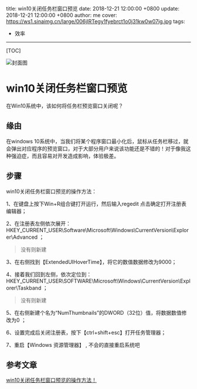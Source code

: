 title: win10关闭任务栏窗口预览
date: 2018-12-21 12:00:00 +0800
update: 2018-12-21 12:00:00 +0800
author: me
cover: https://ws1.sinaimg.cn/large/006jIRTegy1fyebrct1o0j31kw0w07ig.jpg
tags:

  - 效率

---

[TOC]

![封面图](https://ws1.sinaimg.cn/large/006jIRTegy1fyebrct1o0j31kw0w07ig.jpg)

# win10关闭任务栏窗口预览

在Win10系统中，该如何将任务栏预览窗口关闭呢？

## 缘由

在windows 10系统中，当我们将某个程序窗口最小化后，鼠标从任务栏移过，就会弹出对应程序的预览窗口，对于大部分用户来说该功能还是不错的！对于像我这种强迫症，而且容易对开发造成影响，体验极差。

## 步骤

win10关闭任务栏窗口预览的操作方法：

1、在键盘上按下Win+R组合键打开运行，然后输入regedit  点击确定打开注册表编辑器；



2、在注册表左侧依次展开：HKEY_CURRENT_USER\Software\Microsoft\Windows\CurrentVersion\Explorer\Advanced ；

> 没有则新建

3、在右侧找到【ExtendedUIHoverTime】，将它的数值数据修改为9000；

4、接着我们回到左侧，依次定位到：HKEY_CURRENT_USER\SOFTWARE\Microsoft\Windows\CurrentVersion\Explorer\Taskband ；

> 没有则新建

5、在右侧新建个名为“NumThumbnails”的DWORD（32位）值，将数据数值修改为0 ；



6、设置完成后关闭注册表，按下【ctrl+shift+esc】打开任务管理器；



7、重启【Windows 资源管理器】 , 不会的直接重启系统吧

## 参考文章

[win10关闭任务栏窗口预览的操作方法！](http://www.w10zj.com/Win10xy/Win10yh_4500.html)

